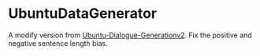 # UbuntuDataGenerator
A modify version from [Ubuntu-Dialogue-Generationv2](https://github.com/ryan-lowe/Ubuntu-Dialogue-Generationv2). Fix the positive and negative sentence length bias.
